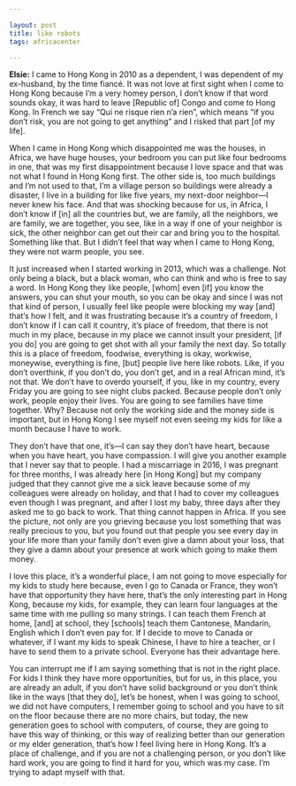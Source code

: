 ```yaml
---

layout: post
title: like robots
tags: africacenter

---
```


**Elsie:** I came to Hong Kong in 2010 as a dependent, I was dependent of my ex-husband, by the time fiancé. It was not love at first sight when I come to Hong Kong because I’m a very homey person, I don’t know if that word sounds okay, it was hard to leave [Republic of] Congo and come to Hong Kong. In French we say “Qui ne risque rien n’a rien”, which means “if you don’t risk, you are not going to get anything” and I risked that part [of my life]. 

When I came in Hong Kong which disappointed me was the houses, in Africa, we have huge houses, your bedroom you can put like four bedrooms in one, that was my first disappointment because I love space and that was not what I found in Hong Kong first. The other side is, too much buildings and I’m not used to that, I’m a village person so buildings were already a disaster, I live in a building for like five years, my next-door neighbor—I never knew his face. And that was shocking because for us, in Africa, I don’t know if [in] all the countries but, we are family, all the neighbors, we are family, we are together, you see, like in a way if one of your neighbor is sick, the other neighbor can get out their car and bring you to the hospital. Something like that. But I didn’t feel that way when I came to Hong Kong, they were not warm people, you see. 

It just increased when I started working in 2013, which was a challenge. Not only being a black, but a black woman, who can think and who is free to say a word. In Hong Kong they like people, [whom] even [if] you know the answers, you can shut your mouth, so you can be okay and since I was not that kind of person, I usually feel like people were blocking my way [and] that’s how I felt, and it was frustrating because it’s a country of freedom, I don’t know if I can call it country, it’s place of freedom, that there is not much in my place, because in my place we cannot insult your president, [if you do] you are going to get shot with all your family the next day. So totally this is a place of freedom, foodwise, everything is okay, workwise, moneywise, everything is fine, [but] people live here like robots. Like, if you don’t overthink, if you don’t do, you don’t get, and in a real African mind, it’s not that. We don’t have to overdo yourself, if you, like in my country, every Friday you are going to see night clubs packed. Because people don’t only work, people enjoy their lives. You are going to see families have time together. Why? Because not only the working side and the money side is important, but in Hong Kong I see myself not even seeing my kids for like a month because I have to work. 

They don’t have that one, it’s—I can say they don’t have heart, because when you have heart, you have compassion. I will give you another example that I never say that to people. I had a miscarriage in 2016, I was pregnant for three months, I was already here [in Hong Kong] but my company judged that they cannot give me a sick leave because some of my colleagues were already on holiday, and that I had to cover my colleagues even though I was pregnant, and after I lost my baby, three days after they asked me to go back to work. That thing cannot happen in Africa. If you see the picture, not only are you grieving because you lost something that was really precious to you, but you found out that people you see every day in your life more than your family don’t even give a damn about your loss, that they give a damn about your presence at work which going to make them money. 

I love this place, it’s a wonderful place, I am not going to move especially for my kids to study here because, even I go to Canada or France, they won’t have that opportunity they have here, that’s the only interesting part in Hong Kong, because my kids, for example, they can learn four languages at the same time with me pulling so many strings. I can teach them French at home, [and] at school, they [schools] teach them Cantonese, Mandarin, English which I don’t even pay for. If I decide to move to Canada or whatever, if I want my kids to speak Chinese, I have to hire a teacher, or I have to send them to a private school. Everyone has their advantage here. 

You can interrupt me if I am saying something that is not in the right place. For kids I think they have more opportunities, but for us, in this place, you are already an adult, if you don’t have solid background or you don’t think like in the ways [that they do], let’s be honest, when I was going to school, we did not have computers, I remember going to school and you have to sit on the floor because there are no more chairs, but today, the new generation goes to school with computers, of course, they are going to have this way of thinking, or this way of realizing better than our generation or my elder generation, that’s how I feel living here in Hong Kong. It’s a place of challenge, and if you are not a challenging person, or you don’t like hard work, you are going to find it hard for you, which was my case. I’m trying to adapt myself with that.



